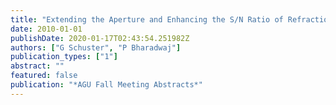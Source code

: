 ```yaml
---
title: "Extending the Aperture and Enhancing the S/N Ratio of Refraction Imaging by Super-virtual Interferometry"
date: 2010-01-01
publishDate: 2020-01-17T02:43:54.251982Z
authors: ["G Schuster", "P Bharadwaj"]
publication_types: ["1"]
abstract: ""
featured: false
publication: "*AGU Fall Meeting Abstracts*"
---
```


